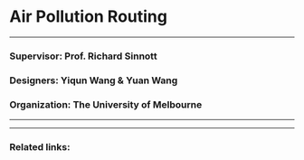 # Air Pollution Routing
---------------------------------------------
### Supervisor: Prof. Richard Sinnott
### Designers: Yiqun Wang & Yuan Wang
### Organization: The University of Melbourne
---------------------------------------------





---------------------------------------------
### Related links: 
